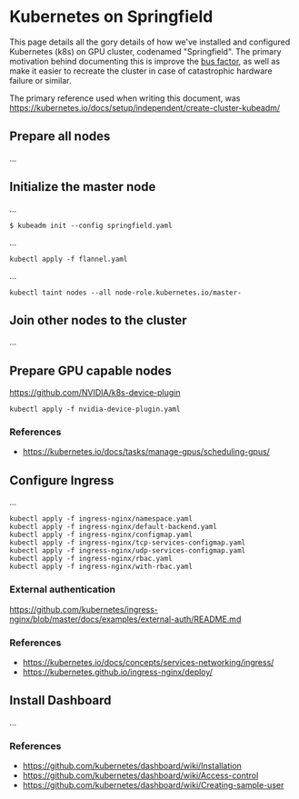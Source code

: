 # Kubernetes on Springfield
This page details all the gory details of how we've installed and configured Kubernetes (k8s) on GPU cluster, codenamed "Springfield". The primary motivation behind documenting this is improve the [bus factor](https://en.wikipedia.org/wiki/Bus_factor), as well as make it easier to recreate the cluster in case of catastrophic hardware failure or similar.

The primary reference used when writing this document, was
https://kubernetes.io/docs/setup/independent/create-cluster-kubeadm/

## Prepare all nodes
...

## Initialize the master node
...

```
$ kubeadm init --config springfield.yaml
```

...
```
kubectl apply -f flannel.yaml
```

...
```
kubectl taint nodes --all node-role.kubernetes.io/master-
```

## Join other nodes to the cluster
...

## Prepare GPU capable nodes
https://github.com/NVIDIA/k8s-device-plugin

```
kubectl apply -f nvidia-device-plugin.yaml
```

### References
* https://kubernetes.io/docs/tasks/manage-gpus/scheduling-gpus/

## Configure Ingress
...

```
kubectl apply -f ingress-nginx/namespace.yaml
kubectl apply -f ingress-nginx/default-backend.yaml
kubectl apply -f ingress-nginx/configmap.yaml
kubectl apply -f ingress-nginx/tcp-services-configmap.yaml
kubectl apply -f ingress-nginx/udp-services-configmap.yaml
kubectl apply -f ingress-nginx/rbac.yaml
kubectl apply -f ingress-nginx/with-rbac.yaml
```

### External authentication
https://github.com/kubernetes/ingress-nginx/blob/master/docs/examples/external-auth/README.md

### References
* https://kubernetes.io/docs/concepts/services-networking/ingress/
* https://kubernetes.github.io/ingress-nginx/deploy/

## Install Dashboard
...

### References
* https://github.com/kubernetes/dashboard/wiki/Installation
* https://github.com/kubernetes/dashboard/wiki/Access-control
* https://github.com/kubernetes/dashboard/wiki/Creating-sample-user

